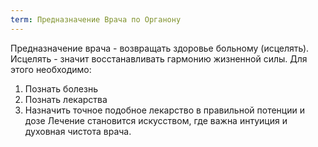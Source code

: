 ```yaml
---
term: Предназначение Врача по Органону
---
```


Предназначение врача - возвращать здоровье больному (исцелять).
Исцелять - значит восстанавливать гармонию жизненной силы.
Для этого необходимо:
1. Познать болезнь
2. Познать лекарства
3. Назначить точное подобное лекарство в правильной потенции и дозе
Лечение становится искусством, где важна интуиция и духовная чистота врача.

